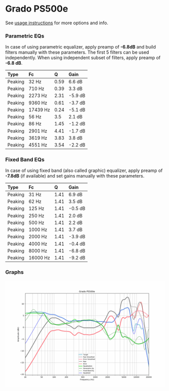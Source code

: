 # Grado PS500e
See [usage instructions](https://github.com/jaakkopasanen/AutoEq#usage) for more options and info.

### Parametric EQs
In case of using parametric equalizer, apply preamp of **-6.8dB** and build filters manually
with these parameters. The first 5 filters can be used independently.
When using independent subset of filters, apply preamp of **-6.8 dB**.

| Type    | Fc       |    Q | Gain    |
|:--------|:---------|:-----|:--------|
| Peaking | 32 Hz    | 0.59 | 6.6 dB  |
| Peaking | 710 Hz   | 0.39 | 3.3 dB  |
| Peaking | 2273 Hz  | 2.31 | -5.9 dB |
| Peaking | 9360 Hz  | 0.61 | -3.7 dB |
| Peaking | 17439 Hz | 0.24 | -5.1 dB |
| Peaking | 56 Hz    | 3.5  | 2.1 dB  |
| Peaking | 86 Hz    | 1.45 | -1.2 dB |
| Peaking | 2901 Hz  | 4.41 | -1.7 dB |
| Peaking | 3619 Hz  | 3.83 | 3.8 dB  |
| Peaking | 4551 Hz  | 3.54 | -2.2 dB |

### Fixed Band EQs
In case of using fixed band (also called graphic) equalizer, apply preamp of **-7.8dB**
(if available) and set gains manually with these parameters.

| Type    | Fc       |    Q | Gain    |
|:--------|:---------|:-----|:--------|
| Peaking | 31 Hz    | 1.41 | 6.9 dB  |
| Peaking | 62 Hz    | 1.41 | 3.5 dB  |
| Peaking | 125 Hz   | 1.41 | -0.5 dB |
| Peaking | 250 Hz   | 1.41 | 2.0 dB  |
| Peaking | 500 Hz   | 1.41 | 2.2 dB  |
| Peaking | 1000 Hz  | 1.41 | 3.7 dB  |
| Peaking | 2000 Hz  | 1.41 | -3.9 dB |
| Peaking | 4000 Hz  | 1.41 | -0.4 dB |
| Peaking | 8000 Hz  | 1.41 | -6.8 dB |
| Peaking | 16000 Hz | 1.41 | -9.2 dB |

### Graphs
![](./Grado%20PS500e.png)